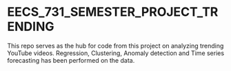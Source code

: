# EECS_731_SEMESTER_PROJECT_TRENDING
This repo serves as the hub for code from this project on analyzing trending YouTube videos. Regression, Clustering, Anomaly detection and Time series forecasting has been performed on the data.
